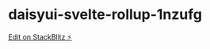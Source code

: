 # daisyui-svelte-rollup-1nzufg

[Edit on StackBlitz ⚡️](https://stackblitz.com/edit/daisyui-svelte-rollup-1nzufg)